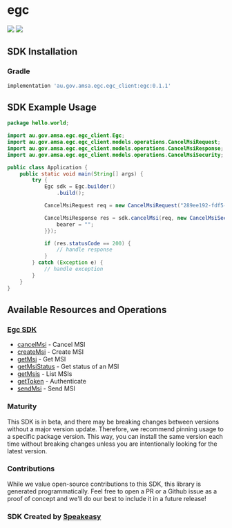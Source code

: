# egc

<div align="left">
    <a href="https://speakeasyapi.dev/"><img src="https://custom-icon-badges.demolab.com/badge/-Built%20By%20Speakeasy-212015?style=for-the-badge&logoColor=FBE331&logo=speakeasy&labelColor=545454" /></a>
    <a href="https://github.com/speakeasy-sdks/egc.git/actions"><img src="https://img.shields.io/github/actions/workflow/status/speakeasy-sdks/bolt-php/speakeasy_sdk_generation.yml?style=for-the-badge" /></a>
    
</div>

<!-- Start SDK Installation -->
## SDK Installation

### Gradle

```groovy
implementation 'au.gov.amsa.egc.egc_client:egc:0.1.1'
```
<!-- End SDK Installation -->

## SDK Example Usage
<!-- Start SDK Example Usage -->


```java
package hello.world;

import au.gov.amsa.egc.egc_client.Egc;
import au.gov.amsa.egc.egc_client.models.operations.CancelMsiRequest;
import au.gov.amsa.egc.egc_client.models.operations.CancelMsiResponse;
import au.gov.amsa.egc.egc_client.models.operations.CancelMsiSecurity;

public class Application {
    public static void main(String[] args) {
        try {
            Egc sdk = Egc.builder()
                .build();

            CancelMsiRequest req = new CancelMsiRequest("289ee192-fdf5-4070-befc-3bf7291c1386");            

            CancelMsiResponse res = sdk.cancelMsi(req, new CancelMsiSecurity("corrupti") {{
                bearer = "";
            }});

            if (res.statusCode == 200) {
                // handle response
            }
        } catch (Exception e) {
            // handle exception
        }
    }
}
```
<!-- End SDK Example Usage -->

<!-- Start SDK Available Operations -->
## Available Resources and Operations

### [Egc SDK](docs/sdks/egc/README.md)

* [cancelMsi](docs/sdks/egc/README.md#cancelmsi) - Cancel MSI
* [createMsi](docs/sdks/egc/README.md#createmsi) - Create MSI
* [getMsi](docs/sdks/egc/README.md#getmsi) - Get MSI
* [getMsiStatus](docs/sdks/egc/README.md#getmsistatus) - Get status of an MSI
* [getMsis](docs/sdks/egc/README.md#getmsis) - List MSIs
* [getToken](docs/sdks/egc/README.md#gettoken) - Authenticate
* [sendMsi](docs/sdks/egc/README.md#sendmsi) - Send MSI
<!-- End SDK Available Operations -->

### Maturity

This SDK is in beta, and there may be breaking changes between versions without a major version update. Therefore, we recommend pinning usage
to a specific package version. This way, you can install the same version each time without breaking changes unless you are intentionally
looking for the latest version.

### Contributions

While we value open-source contributions to this SDK, this library is generated programmatically.
Feel free to open a PR or a Github issue as a proof of concept and we'll do our best to include it in a future release!

### SDK Created by [Speakeasy](https://docs.speakeasyapi.dev/docs/using-speakeasy/client-sdks)
